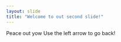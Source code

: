 ```yaml
---
layout: slide
title: "Welcome to out second slide!"
---
```

Peace out yow
Use the left arrow to go back!
